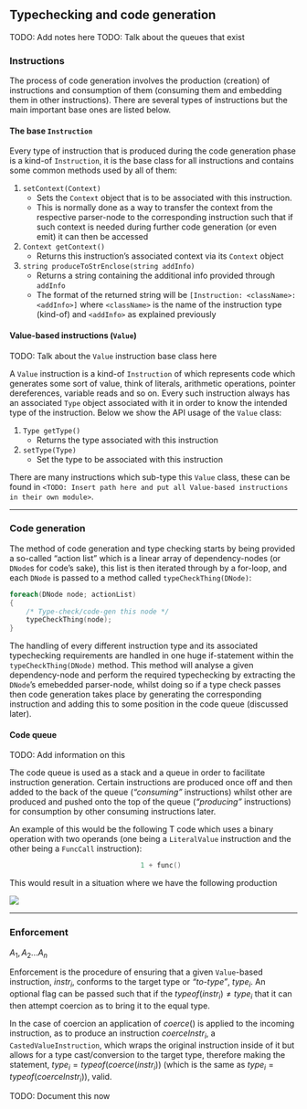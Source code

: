 ## Typechecking and code generation

TODO: Add notes here TODO: Talk about the queues that exist

### Instructions

The process of code generation involves the production (creation) of
instructions and consumption of them (consuming them and embedding them
in other instructions). There are several types of instructions but the
main important base ones are listed below.

#### The base `Instruction`

Every type of instruction that is produced during the code generation
phase is a kind-of `Instruction`, it is the base class for all
instructions and contains some common methods used by all of them:

1.  `setContext(Context)`
    - Sets the `Context` object that is to be associated with this
      instruction.
    - This is normally done as a way to transfer the context from the
      respective parser-node to the corresponding instruction such that
      if such context is needed during further code generation (or even
      emit) it can then be accessed
2.  `Context getContext()`
    - Returns this instruction’s associated context via its `Context`
      object
3.  `string produceToStrEnclose(string addInfo)`
    - Returns a string containing the additional info provided through
      `addInfo`
    - The format of the returned string will be
      `[Instruction: <className>: <addInfo>]` where `<className>` is the
      name of the instruction type (kind-of) and `<addInfo>` as
      explained previously

#### Value-based instructions (`Value`)

TODO: Talk about the `Value` instruction base class here

A `Value` instruction is a kind-of `Instruction` of which represents
code which generates some sort of value, think of literals, arithmetic
operations, pointer dereferences, variable reads and so on. Every such
instruction always has an associated `Type` object associated with it in
order to know the intended type of the instruction. Below we show the
API usage of the `Value` class:

1.  `Type getType()`
    - Returns the type associated with this instruction
2.  `setType(Type)`
    - Set the type to be associated with this instruction

There are many instructions which sub-type this `Value` class, these can
be found in
`<TODO: Insert path here and put all Value-based instructions in their own module>`.

------------------------------------------------------------------------

### Code generation

The method of code generation and type checking starts by being provided
a so-called “action list” which is a linear array of dependency-nodes
(or `DNode`s for code’s sake), this list is then iterated through by a
for-loop, and each `DNode` is passed to a method called
`typeCheckThing(DNode)`:

``` d
foreach(DNode node; actionList)
{
    /* Type-check/code-gen this node */
    typeCheckThing(node);
}
```

The handling of every different instruction type and its associated
typechecking requirements are handled in one huge if-statement within
the `typeCheckThing(DNode)` method. This method will analyse a given
dependency-node and perform the required typechecking by extracting the
`DNode`’s emebedded parser-node, whilst doing so if a type check passes
then code generation takes place by generating the corresponding
instruction and adding this to some position in the code queue
(discussed later).

#### Code queue

TODO: Add information on this

The code queue is used as a stack and a queue in order to facilitate
instruction generation. Certain instructions are produced once off and
then added to the back of the queue (*“consuming”* instructions) whilst
other are produced and pushed onto the top of the queue (*“producing”*
instructions) for consumption by other consuming instructions later.

An example of this would be the following T code which uses a binary
operation with two operands (one being a `LiteralValue` instruction and
the other being a `FuncCall` instruction):

``` d
                                1 + func()
```

This would result in a situation where we have the following production

![](/projects/tlang/graphs/pandocplot12139419864099887541.svg)

------------------------------------------------------------------------

### Enforcement

$A_{1},\,A_{2}\ldots A_{n}$

Enforcement is the procedure of ensuring that a given `Value`-based
instruction, $instr_{i}$, conforms to the target type or *“to-type”*,
$type_{i}$. An optional flag can be passed such that if the
$typeof(instr_{i}) \neq type_{i}$ that it can then attempt coercion as
to bring it to the equal type.

In the case of coercion an application of $coerce()$ is applied to the
incoming instruction, as to produce an instruction $coerceInstr_{i}$, a
`CastedValueInstruction`, which wraps the original instruction inside of
it but allows for a type cast/conversion to the target type, therefore
making the statement, $type_{i} = typeof(coerce(instr_{i}))$ (which is
the same as $type_{i} = typeof(coerceInstr_{i})$), valid.

TODO: Document this now
